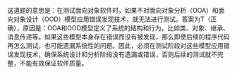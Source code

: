 这道题的意思是：在测试面向对象软件时，如果不对面向对象分析（OOA）和面向对象设计（OOD）模型应用错误发现技术，就无法进行测试。答案为T（正确），原因是：OOA和OOD模型定义了系统的结构和行为，比如类、对象、继承、消息传递等。如果这些模型本身存在错误而没有被发现，那么即使后续的程序代码再怎么测试，也可能遗漏系统性的问题。因此，必须在测试阶段对这些模型应用错误发现技术，确保系统设计和分析阶段没有遗漏或错误，否则后续的测试就不完整，不能有效保证软件质量。